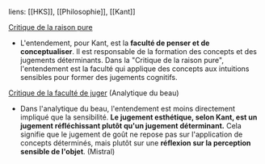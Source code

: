 liens: [[HKS]], [[Philosophie]], [[Kant]]

<u>Critique de la raison pure</u>
- L'entendement, pour Kant, est la **faculté de penser et de conceptualiser**. Il est responsable de la formation des concepts et des jugements déterminants. Dans la "Critique de la raison pure", l'entendement est la faculté qui applique des concepts aux intuitions sensibles pour former des jugements cognitifs.

<u>Critique de la faculté de juger</u> (Analytique du beau)
- Dans l'analytique du beau, l'entendement est moins directement impliqué que la sensibilité. **Le jugement esthétique, selon Kant, est un jugement réfléchissant plutôt qu'un jugement déterminant.** Cela signifie que le jugement de goût ne repose pas sur l'application de concepts déterminés, mais plutôt sur une **réflexion sur la perception sensible de l'objet**.
(Mistral)